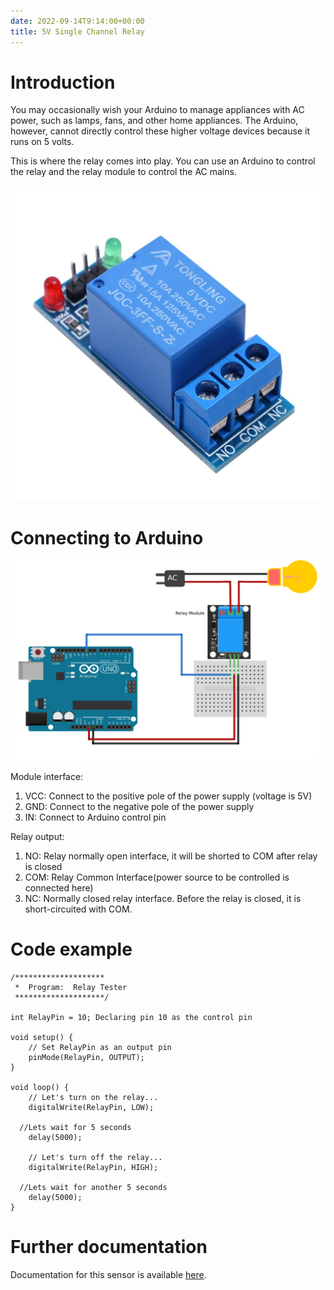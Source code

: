 ```yaml
---
date: 2022-09-14T9:14:00+00:00
title: 5V Single Channel Relay
---
```


# Introduction

You may occasionally wish your Arduino to manage appliances with AC power, such as lamps, fans, and other home appliances. The Arduino, however, cannot directly control these higher voltage devices because it runs on 5 volts.

This is where the relay comes into play. You can use an Arduino to control the relay and the relay module to control the AC mains.
                    
![relay](img/relay.jpg)


                 
# Connecting to Arduino

![relaywire](img/relaywire.jpg)

Module interface:
1. VCC: Connect to the positive pole of the power supply (voltage is 5V)
2. GND: Connect to the negative pole of the power supply
3. IN: Connect to Arduino control pin


Relay output:
1. NO: Relay normally open interface, it will be shorted to COM after relay is closed
2. COM: Relay Common Interface(power source to be controlled is connected here)
3. NC: Normally closed relay interface. Before the relay is closed, it is short-circuited with COM.
                    
# Code example

``` arduino
/********************
 *  Program:  Relay Tester
 ********************/
    
int RelayPin = 10; Declaring pin 10 as the control pin

void setup() {
	// Set RelayPin as an output pin
	pinMode(RelayPin, OUTPUT);
}

void loop() {
	// Let's turn on the relay...
	digitalWrite(RelayPin, LOW);

  //Lets wait for 5 seconds
	delay(5000);
	
	// Let's turn off the relay...
	digitalWrite(RelayPin, HIGH);

  //Lets wait for another 5 seconds
	delay(5000);
}
```

# Further documentation

Documentation for this sensor is available [here](https://lastminuteengineers.com/one-channel-relay-module-arduino-tutorial/).

